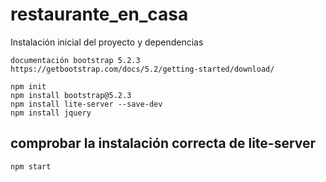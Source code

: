# restaurante_en_casa
Instalación inicial del proyecto y dependencias
```
documentación bootstrap 5.2.3
https://getbootstrap.com/docs/5.2/getting-started/download/
```
```
npm init
npm install bootstrap@5.2.3
npm install lite-server --save-dev
npm install jquery
``` 
## comprobar la instalación correcta de lite-server
```
npm start
```

